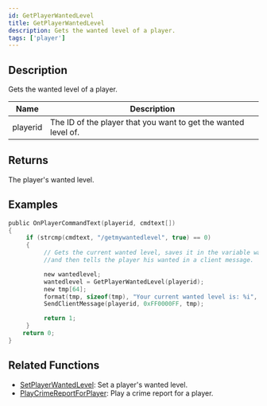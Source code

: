 ```yaml
---
id: GetPlayerWantedLevel
title: GetPlayerWantedLevel
description: Gets the wanted level of a player.
tags: ['player']
---
```


## Description

Gets the wanted level of a player.


| Name | Description |
|------|-------------|
|playerid | The ID of the player that you want to get the wanted level of.|


## Returns

The player's wanted level.


## Examples


```c
public OnPlayerCommandText(playerid, cmdtext[])
{
     if (strcmp(cmdtext, "/getmywantedlevel", true) == 0)
     {
          // Gets the current wanted level, saves it in the variable wantedlevel
          //and then tells the player his wanted in a client message.

          new wantedlevel;
          wantedlevel = GetPlayerWantedLevel(playerid);
          new tmp[64];
          format(tmp, sizeof(tmp), "Your current wanted level is: %i", wantedlevel);
          SendClientMessage(playerid, 0xFF0000FF, tmp);

          return 1;
     }
    return 0;
}
```


## Related Functions


-  [SetPlayerWantedLevel](../functions/SetPlayerWantedLevel.md): Set a player's wanted level.
-  [PlayCrimeReportForPlayer](../functions/PlayCrimeReportForPlayer.md): Play a crime report for a player.